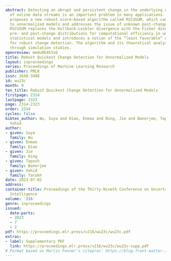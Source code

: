 ```yaml
---
abstract: Detecting an abrupt and persistent change in the underlying distribution
  of online data streams is an important problem in many applications. This paper
  proposes a new robust score-based algorithm called RSCUSUM, which can be applied
  to unnormalized models and addresses the issue of unknown post-change distributions.
  RSCUSUM replaces the Kullback-Leibler divergence with the Fisher divergence between
  pre- and post-change distributions for computational efficiency in unnormalized
  statistical models and introduces a notion of the “least favorable” distribution
  for robust change detection. The algorithm and its theoretical analysis are demonstrated
  through simulation studies.
openreview: mmdu0b4hIxQ
title: Robust Quickest Change Detection for Unnormalized Models
layout: inproceedings
series: Proceedings of Machine Learning Research
publisher: PMLR
issn: 2640-3498
id: wu23c
month: 0
tex_title: Robust Quickest Change Detection for Unnormalized Models
firstpage: 2314
lastpage: 2323
page: 2314-2323
order: 2314
cycles: false
bibtex_author: Wu, Suya and Diao, Enmao and Ding, Jie and Banerjee, Taposh and Tarokh,
  Vahid
author:
- given: Suya
  family: Wu
- given: Enmao
  family: Diao
- given: Jie
  family: Ding
- given: Taposh
  family: Banerjee
- given: Vahid
  family: Tarokh
date: 2023-07-02
address:
container-title: Proceedings of the Thirty-Nineth Conference on Uncertainty in Artificial
  Intelligence
volume: '216'
genre: inproceedings
issued:
  date-parts:
  - 2023
  - 7
  - 2
pdf: https://proceedings.mlr.press/v216/wu23c/wu23c.pdf
extras:
- label: Supplementary PDF
  link: https://proceedings.mlr.press/v216/wu23c/wu23c-supp.pdf
# Format based on Martin Fenner's citeproc: https://blog.front-matter.io/posts/citeproc-yaml-for-bibliographies/
---
```

